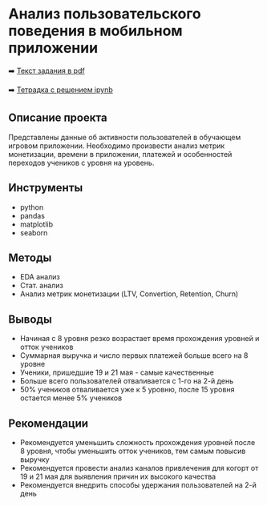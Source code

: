 # Анализ пользовательского поведения в мобильном приложении

➡️ [Текст задания в pdf](https://github.com/mechfil/test_tasks/blob/main/Product%20analyst%20test%20task/Product%20analyst%20test%20task.ipynb)  

➡️ [Тетрадка c решением ipynb](https://github.com/mechfil/test_tasks/blob/main/Product%20analyst%20test%20task/Product%20analyst%20test%20task.ipynb)


## Описание проекта
Представлены данные об активности пользователей в обучающем игровом приложении. Необходимо произвести анализ метрик монетизации, времени в приложении, платежей и особенностей переходов учеников с уровня на уровень.

## Инструменты
- python
- pandas
- matplotlib
- seaborn

## Методы
- EDA анализ
- Стат. анализ
- Анализ метрик монетизации (LTV, Convertion, Retention, Churn)

## Выводы
- Начиная с 8 уровня резко возрастает время прохождения уровней и отток учеников
- Суммарная выручка и число первых платежей больше всего на 8 уровне
- Ученики, пришедшие 19 и 21 мая - самые качественные
- Больше всего пользователей отваливается с 1-го на 2-й день
- 50% учеников отваливается уже к 5 уровню, после 15 уровня остается менее 5% учеников

## Рекомендации
- Рекомендуется уменьшить сложность прохождения уровней после 8 уровня, чтобы уменьшить отток учеников, тем самым повысив выручку
- Рекомендуется провести анализ каналов привлечения для когорт от 19 и 21 мая для выявления причин их высокого качества
- Рекомендуется внедрить способы удержания пользователей на 2-й день